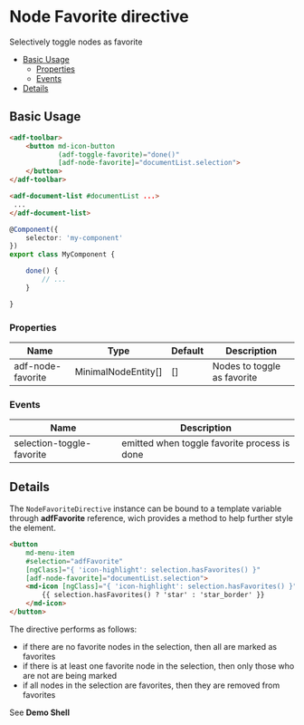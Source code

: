 # Node Favorite directive

Selectively toggle nodes as favorite

<!-- markdown-toc start - Don't edit this section.  npm run toc to generate it-->

<!-- toc -->

- [Basic Usage](#basic-usage)
  * [Properties](#properties)
  * [Events](#events)
- [Details](#details)

<!-- tocstop -->

<!-- markdown-toc end -->

## Basic Usage

```html
<adf-toolbar>
    <button md-icon-button
            (adf-toggle-favorite)="done()"
            [adf-node-favorite]="documentList.selection">
    </button>
</adf-toolbar>

<adf-document-list #documentList ...>
 ...
</adf-document-list>
```

```ts
@Component({
    selector: 'my-component'
})
export class MyComponent {

    done() {
        // ...
    }

}
```

### Properties

| Name              | Type                | Default | Description                 |
| ----------------- | ------------------- | ------- | --------------------------- |
| adf-node-favorite | MinimalNodeEntity[] | []      | Nodes to toggle as favorite |

### Events

| Name                      | Description                                  |
| ------------------------- | -------------------------------------------- |
| selection-toggle-favorite | emitted when toggle favorite process is done |

## Details

The `NodeFavoriteDirective` instance can be bound to a template variable through **adfFavorite** reference,
wich provides a method to help further style the element.

```html
<button
    md-menu-item
    #selection="adfFavorite"
    [ngClass]="{ 'icon-highlight': selection.hasFavorites() }"
    [adf-node-favorite]="documentList.selection">
    <md-icon [ngClass]="{ 'icon-highlight': selection.hasFavorites() }">
        {{ selection.hasFavorites() ? 'star' : 'star_border' }}
    </md-icon>
</button>
```

The directive performs as follows:

- if there are no favorite nodes in the selection, then all are marked as favorites
- if there is at least one favorite node in the selection, then only those who are not
  are being marked
- if all nodes in the selection are favorites, then they are removed from favorites


See **Demo Shell**
